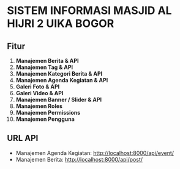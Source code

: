 # SISTEM INFORMASI MASJID AL HIJRI 2 UIKA BOGOR

## Fitur

1. **Manajemen Berita & API**
2. **Manajemen Tag & API**
3. **Manajemen Kategori Berita & API**
4. **Manajemen Agenda Kegiatan & API**
5. **Galeri Foto & API**
6. **Galeri Video & API**
7. **Manajemen Banner / Slider & API**
8. **Manajemen Roles**
9. **Manajemen Permissions**
10. **Manajemen Pengguna**

## URL API

- Manajemen Agenda Kegiatan: [http://localhost:8000/api/event/](http://localhost:8000/api/event/)
- Manajemen Berita: [http://localhost:8000/api/post/](http://localhost:8000/api/post/)